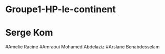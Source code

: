 # Groupe1-HP-le-continent
# Serge Kom
#Amelie Racine
#Amraoui Mohamed Abdelaziz
#Arslane Benabdesselam